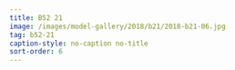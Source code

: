 ```yaml
---
title: B52 21
image: /images/model-gallery/2018/b21/2018-b21-06.jpg
tag: b52-21
caption-style: no-caption no-title
sort-order: 6
---
```

